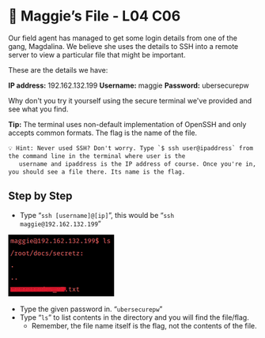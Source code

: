 # 📝 Maggie’s File - L04 C06

Our field agent has managed to get some login details from one of the gang, Magdalina. We believe she uses the details to SSH into a remote server to view a particular file that might be important.

These are the details we have:

**IP address:** 192.162.132.199 **Username:** maggie **Password:** ubersecurepw

Why don't you try it yourself using the secure terminal we've provided and see what you find.

**Tip:** The terminal uses non-default implementation of OpenSSH and only accepts common formats. The flag is the name of the file.

```
💡 Hint: Never used SSH? Don't worry. Type `$ ssh user@ipaddress` from the command line in the terminal where user is the
   username and ipaddress is the IP address of course. Once you're in, you should see a file there. Its name is the flag.
```

## Step by Step

- Type “`ssh [username]@[ip]`”, this would be “`ssh maggie@192.162.132.199`”

![output of the terminal, the file is in /root/docs/secretz](/assets/maggiesfile1.png)

- Type the given password in. “`ubersecurepw`”
- Type “`ls`” to list contents in the directory and you will find the file/flag.
  - Remember, the file name itself is the flag, not the contents of the file. 

